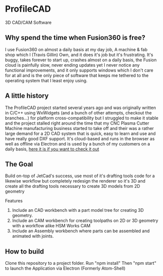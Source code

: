 # ProfileCAD
3D CAD/CAM Software

Why spend the time when Fusion360 is free?
-----------
I use Fusion360 on almost a daily basis at my day job, A machine & fab shop which I (Travis Gillin) Own, and it does it's job but it's frustrating. It's buggy, takes
forever to start up, crashes almost on a daily basis, the Fusion cloud is painfully slow, never ending updates yet I never notice any functional improvements, and it only supports windows which I don't care for at all and is the only piece of software that keeps me tethered to the operating system that I least enjoy using.

A little history
----------------
The ProfileCAD project started several years ago and was originally written in C/C++ using WxWidgets (and a bunch of other attempts, checkout the branches...) for platform cross-compatibility but I struggled to make it stable and the project stalled right around the time that my CNC Plasma Cutter Machine manufacturing business started to take off and their was a rather large demand for a 2D CAD system that is quick, easy to learn and use and have really good DXF support. It's cloud-based and runs in the browser as well as offline via Electron and is used by a bunch of my customers on a daily basis, [here it is if you want to check it out](https://jetcad.io)

The Goal
--------
Build on-top of JetCad's success, use most of it's drafting tools code for a likewise workflow but completely redesign the renderer so it's 3D and create all the drafting tools necessary to create 3D models from 2D geometry

Features
1. Include an CAD workbench with a part model tree for creating 3D geometry.
2. Include an CAM workbench for creating toolpaths on 2D or 3D geometry with a workflow alike HSM Works CAM
3. Include an Assembly workbench where parts can be assembled and animated with joints.

How to build
------------
Clone this repository to a project folder.
Run "npm install"
Then "npm start" to launch the Application via Electron (Formerly Atom-Shell)

